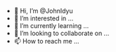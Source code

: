 - 👋 Hi, I’m @JohnIdyu
- 👀 I’m interested in ...
- 🌱 I’m currently learning ...
- 💞️ I’m looking to collaborate on ...
- 📫 How to reach me ...

<!---
JohnIdyu/JohnIdyu is a ✨ special ✨ repository because its `README.md` (this file) appears on your GitHub profile.
You can click the Preview link to take a look at your changes.
--->

